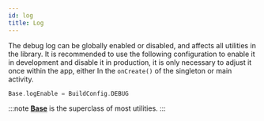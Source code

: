 ```yaml
---
id: log
title: Log
---
```


The debug log can be globally enabled or disabled, and affects all utilities in the library. It is recommended to use the following configuration to
enable it in development and disable it in production, it is only necessary to adjust it once within the app, either In the `onCreate()` of the 
singleton or main activity.
```kotlin
Base.logEnable = BuildConfig.DEBUG
```
:::note
[**Base**](https://jeovanimartinez.github.io/Android-Utils/reference/androidutils/com.jeovanimartinez.androidutils/-base/index.html) is the superclass of 
most utilities.
:::
